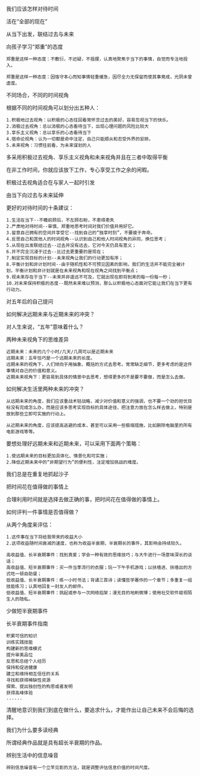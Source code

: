 
我们应该怎样对待时间

活在“全部的现在”

从当下出发，联结过去与未来

向孩子学习“郑重”的态度

```
郑重是这样一种态度：不敷衍，不迟疑，不摇摆，认真地聚焦于当下的事情，自觉而专注地投入。

郑重是这样一种态度：因恪守本心而知事情轻重缓急，因尽全力无保留而使其事竟成，光阴未曾虚度。
```

不同场合，不同的时间视角

根据不同的时间视角可以划分出五种人：
```
1.积极地过去视角：以积极的心态往回看常怀念过去的美好，容易忽视当下的快乐。
2.消极过去视角：总以消极的心态看待当下，出现心理问题的风险比较大
3.享乐主义视角：总以享乐的心态看待当下
4.宿命论视角：认为一切都是命中注定，自己只能顺从和忍受外界的安排。
5.未来视角：习惯往前看，为未来谋划的人
```

多采用积极过去视角、享乐主义视角和未来视角并且在三者中取得平衡

在非工作时间，你就应该放下工作，专心享受工作之余的闲暇。

积极过去视角适合在与家人一起时引发

由当下向过去与未来延伸

更好的对待时间的十条建议：
```
1.生活在当下--不瞻前顾后，不左顾右盼，不患得患失
2.严肃地对待时间--审慎、郑重地思考时间对我们价值并用好它。
3.留意自己拥有的空间并享受它--找到自己的“独享时刻”，不要疲于奔命。
4.反思自己和其他人的时间视角--认识到自己和他人时间视角的异同，换位思考；
5.从现在出发联结过去--过去并没有远去，它对今天仍具有意义；
6.并不完全沉浸于过去--比过去更重要的是现在；
7.制定实现目标的计划--未来视角让我们的行动更加有序；
8.平衡计划和非计划时间--由于随机性和不可预见因素的影响，我们的生活并不能完全被计划，平衡计划和非计划就是在未来视角和现在视角之间找到平衡点；
9.视未来存在于当下--未来并非遥远不可及，它就出现在即将到来的每一份每一秒；
10.对未来保持积极的态度--既然未来难以预测，那么以积极地心态面对它能让我们在当下更有行动力。

```

对五年后的自己提问

如何解决远期未来与近期未来的冲突？

对人生来说，“五年”意味着什么？

两种未来视角下的思维差异

```
近期未来：未来的几个小时/几天/几周可以是近期未来
远期未来：五年恰巧是一个远期未来的长度。
远期未来的视角下，人们倾向于用抽象、概括的方式去思考。常常缺乏细节，更多考虑的是这件事情对自己的价值和意义。
近期未来视角下：更容易到具体的情景中去思考，想得更多的不是要不要做，而是怎么去做。
```
如何解决生活里两种未来的冲突？

```
从远期未来的角度，我们应该重战术轻战略，减少对价值和意义的强调，也不要一个劲的担忧目标没有完成怎么办，而是应该多思考实现目标的具体途径，把注意力放在怎么样去做上，特别是放到那些立即可实施的行动上。

从近期未来的角度，应该提高逃避的成本，甚至可以采用一些极端措施，比如删除电脑里的所有电影游戏等等。
```

要想处理好远期未来和近期未来，可以采用下面两个策略：

```
1.使远期未来的目标更加具体化、情景化和可实施；
2.降低近期未来中的“非期望行为”的便利性，注定增加挑战的难度。
```

我们总是在重复地抓起沙子

把时间花在值得做的事情上

合理利用时间就是选择去做正确的事，把时间花在值得做的事情上。

如何评判一件事情是否值得做？

从两个角度来评估：

```
1.这件事在当下将给我带来的收益大小
2.这项收益随时间衰减的速度，也称为收益半衰期，半衰期长的事件，其影响会持续较久。

高收益值、长半衰期事件：找到真爱；学会一种有效的思维技巧；与大牛进行一场意味深长的谈话；
高收益值、短半衰期事件：买一件当季流行的衣服；玩一下午手机游戏；以扶墙进、扶墙出的方式吃一顿自助餐；
低收益值、长半衰期事件：练一小时书法；背诵三首诗；读懂哲学著作的一个章节；多重复一组技能练习；认真地回复一封友人的邮件。
低收益值、短半衰期事件：挑起或参与一次网络掐架；漫无目的地刷微博；使用社交软件窥视陌生人的隐私。
```


少做短半衰期事件

长半衰期事件指南

```
积累可信的知识
训练实践技能
构建新的思维模式
提升审美品位
反思和总结个人经历
保持和促进健康
建立和维持相互信任的关系
寻找和获得稀缺性资源
探索、提出独创性的构思或者发明
获得高峰体验
......
```


清醒地意识到我们到底在做什么，要追求什么，才能作出让自己未来不会后悔的选择。

我们为什么要多读经典

所谓经典作品就是具有超长半衰期的作品。

辨别生活中的信息噪音

```
辨别信息噪音有一个立竿见影的方法，就是调整评估信息价值的时间尺度。

```



